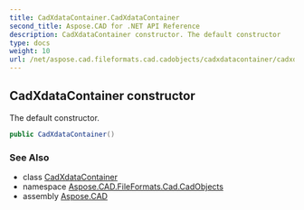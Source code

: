```yaml
---
title: CadXdataContainer.CadXdataContainer
second_title: Aspose.CAD for .NET API Reference
description: CadXdataContainer constructor. The default constructor
type: docs
weight: 10
url: /net/aspose.cad.fileformats.cad.cadobjects/cadxdatacontainer/cadxdatacontainer/
---
```

## CadXdataContainer constructor

The default constructor.

```csharp
public CadXdataContainer()
```

### See Also

* class [CadXdataContainer](../)
* namespace [Aspose.CAD.FileFormats.Cad.CadObjects](../../cadxdatacontainer/)
* assembly [Aspose.CAD](../../../)


